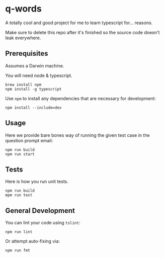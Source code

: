 # q-words
A totally cool and good project for me to learn typescript for... reasons.

Make sure to delete this repo after it's finished so the source code doesn't
leak everywhere.

## Prerequisites
Assumes a Darwin machine.

You will need node & typescript.

```
brew install npm
npm install -g typescript
```

Use `npm` to install any dependencies that are necessary for development:

```
npm install --include=dev
```

## Usage
Here we provide bare bones way of running the given test case in the question prompt email:

```
npm run build
npm run start
```

## Tests
Here is how you run unit tests.

```
npm run build
mpm run test
```

## General Development
You can lint your code using `tslint`:

```
npm run lint
```

Or attempt auto-fixing via:

```
npm run fmt
```
